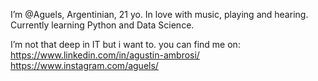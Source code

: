 I’m @Aguels, Argentinian, 21 yo.
In love with music, playing and hearing. Currently learning Python and Data Science.

I’m not that deep in IT but i want to. you can find me on:
https://www.linkedin.com/in/agustin-ambrosi/
https://www.instagram.com/aguels/
